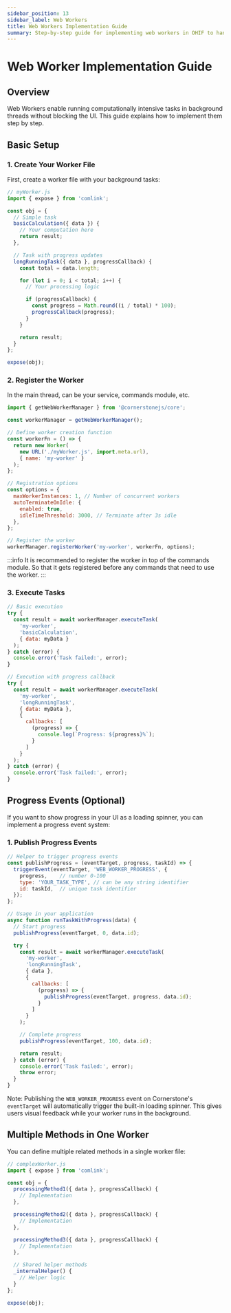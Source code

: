 ```yaml
---
sidebar_position: 13
sidebar_label: Web Workers
title: Web Workers Implementation Guide
summary: Step-by-step guide for implementing web workers in OHIF to handle computationally intensive tasks in background threads, including worker creation, registration, task execution, progress tracking, and best practices for code organization.
---
```

# Web Worker Implementation Guide

## Overview
Web Workers enable running computationally intensive tasks in background threads without blocking the UI. This guide explains how to implement them step by step.

## Basic Setup

### 1. Create Your Worker File
First, create a worker file with your background tasks:

```javascript
// myWorker.js
import { expose } from 'comlink';

const obj = {
  // Simple task
  basicCalculation({ data }) {
    // Your computation here
    return result;
  },

  // Task with progress updates
  longRunningTask({ data }, progressCallback) {
    const total = data.length;

    for (let i = 0; i < total; i++) {
      // Your processing logic

      if (progressCallback) {
        const progress = Math.round((i / total) * 100);
        progressCallback(progress);
      }
    }

    return result;
  }
};

expose(obj);
```

### 2. Register the Worker

In the main thread, can be your service, commands module, etc.

```javascript
import { getWebWorkerManager } from '@cornerstonejs/core';

const workerManager = getWebWorkerManager();

// Define worker creation function
const workerFn = () => {
  return new Worker(
    new URL('./myWorker.js', import.meta.url),
    { name: 'my-worker' }
  );
};

// Registration options
const options = {
  maxWorkerInstances: 1, // Number of concurrent workers
  autoTerminateOnIdle: {
    enabled: true,
    idleTimeThreshold: 3000, // Terminate after 3s idle
  },
};

// Register the worker
workerManager.registerWorker('my-worker', workerFn, options);
```

:::info
It is recommended to register the worker in top of the commands module. So that it
gets registered before any commands that need to use the worker.
:::

### 3. Execute Tasks

```javascript
// Basic execution
try {
  const result = await workerManager.executeTask(
    'my-worker',
    'basicCalculation',
    { data: myData }
  );
} catch (error) {
  console.error('Task failed:', error);
}

// Execution with progress callback
try {
  const result = await workerManager.executeTask(
    'my-worker',
    'longRunningTask',
    { data: myData },
    {
      callbacks: [
        (progress) => {
          console.log(`Progress: ${progress}%`);
        }
      ]
    }
  );
} catch (error) {
  console.error('Task failed:', error);
}
```

## Progress Events (Optional)

If you want to show progress in your UI as a loading spinner, you can implement a progress event system:

### 1. Publish Progress Events

```javascript
// Helper to trigger progress events
const publishProgress = (eventTarget, progress, taskId) => {
  triggerEvent(eventTarget, 'WEB_WORKER_PROGRESS', {
    progress,    // number 0-100
    type: 'YOUR_TASK_TYPE', // can be any string identifier
    id: taskId,  // unique task identifier
  });
};

// Usage in your application
async function runTaskWithProgress(data) {
  // Start progress
  publishProgress(eventTarget, 0, data.id);

  try {
    const result = await workerManager.executeTask(
      'my-worker',
      'longRunningTask',
      { data },
      {
        callbacks: [
          (progress) => {
            publishProgress(eventTarget, progress, data.id);
          }
        ]
      }
    );

    // Complete progress
    publishProgress(eventTarget, 100, data.id);

    return result;
  } catch (error) {
    console.error('Task failed:', error);
    throw error;
  }
}
```

Note: Publishing the `WEB_WORKER_PROGRESS` event on Cornerstone's `eventTarget` will automatically trigger the built-in loading spinner. This gives users visual feedback while your worker runs in the background.


## Multiple Methods in One Worker

You can define multiple related methods in a single worker file:

```javascript
// complexWorker.js
import { expose } from 'comlink';

const obj = {
  processingMethod1({ data }, progressCallback) {
    // Implementation
  },

  processingMethod2({ data }, progressCallback) {
    // Implementation
  },

  processingMethod3({ data }, progressCallback) {
    // Implementation
  },

  // Shared helper methods
  _internalHelper() {
    // Helper logic
  }
};

expose(obj);
```

